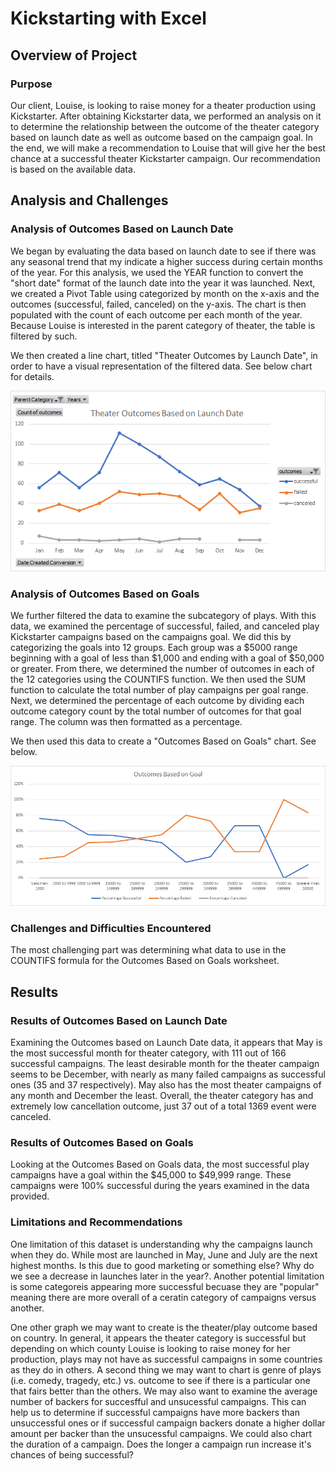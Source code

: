 # Kickstarting with Excel

## Overview of Project

### Purpose

Our client, Louise, is looking to raise money for a theater production using Kickstarter. After obtaining Kickstarter data, we performed an analysis on it to determine the relationship between the outcome of the theater category based on launch date as well as outcome based on the campaign goal. In the end, we will make a recommendation to Louise that will give her the best chance at a successful theater Kickstarter campaign. Our recommendation is based on the available data. 

## Analysis and Challenges

### Analysis of Outcomes Based on Launch Date

We began by evaluating the data based on launch date to see if there was any seasonal trend that my indicate a higher success during certain months of the year. For this analysis, we used the YEAR function to convert the "short date" format of the launch date into the year it was launched. Next, we created a Pivot Table using categorized by month on the x-axis and the outcomes (successful, failed, canceled) on the y-axis. The chart is then populated with the count of each outcome per each month of the year. Because Louise is interested in the parent category of theater, the table is filtered by such.

We then created a line chart, titled "Theater Outcomes by Launch Date", in order to have a visual representation of the filtered data. See below chart for details.

![](Resources/Theater_Outcomes_vs_Launch.png)

### Analysis of Outcomes Based on Goals

We further filtered the data to examine the subcategory of plays. With this data, we examined the percentage of successful, failed, and canceled play Kickstarter campaigns based on the campaigns goal. We did this by categorizing the goals into 12 groups. Each group was a $5000 range beginning with a goal of less than $1,000 and ending with a goal of $50,000 or greater. From there, we determined the number of outcomes in each of the 12 categories using the COUNTIFS function. We then used the SUM function to calculate the total number of play campaigns per goal range. Next, we determined the percentage of each outcome by dividing each outcome category count by the total number of outcomes for that goal range. The column was then formatted as a percentage. 

We then used this data to create a "Outcomes Based on Goals" chart. See below. 

![](Resources/Outcomes_vs_Goals.png)

### Challenges and Difficulties Encountered

The most challenging part was determining what data to use in the COUNTIFS formula for the Outcomes Based on Goals worksheet.

## Results

### Results of Outcomes Based on Launch Date

Examining the Outcomes based on Launch Date data, it appears that May is the most successful month for theater category, with 111 out of 166 successful campaigns. The least desirable month for the theater campaign seems to be December, with nearly as many failed campaigns as successful ones (35 and 37 respectively). May also has the most theater campaigns of any month and December the least. Overall, the theater category has and extremely low cancellation outcome, just 37 out of a total 1369 event were canceled.

### Results of Outcomes Based on Goals

Looking at the Outcomes Based on Goals data, the most successful play campaigns have a goal within the $45,000 to $49,999 range. These campaigns were 100% successful during the years examined in the data provided.

### Limitations and Recommendations

One limitation of this dataset is understanding why the campaigns launch when they do. While most are launched in May, June and July are the next highest months. Is this due to good marketing or something else? Why do we see a decrease in launches later in the year?. Another potential limitation is some categoreis appearing more successful becuase they are "popular" meaning there are more overall of a ceratin category of campaigns versus another. 

One other graph we may want to create is the theater/play outcome based on country. In general, it appears the theater category is successful but depending on which county Louise is looking to raise money for her production, plays may not have as successful campaigns in some countries as they do in others. A second thing we may want to chart is genre of plays (i.e. comedy, tragedy, etc.) vs. outcome to see if there is a particular one that fairs better than the others. We may also want to examine the average number of backers for succesfful and unsucessful campaigns. This can help us to determine if successful campaigns have more backers than unsuccessful ones or if successful campaign backers donate a higher dollar amount per backer than the unsucessful campaigns. We could also chart the duration of a campaign. Does the longer a campaign run increase it's chances of being successful?

